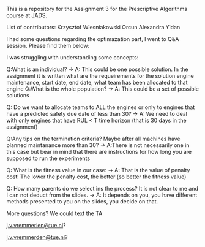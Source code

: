 This is a repository for the Assignment 3 for the Prescriptive Algorithms course at JADS.

List of contributors:
Krzysztof Wiesniakowski
Orcun
Alexandra
Yidan


I had some questions regarding the optimazation part, I went to Q&A session. Please find them below:

I was struggling with understanding some concepts:

Q:What is an individual? -> A: This could be one possible solution. In the assignment it is written what are the requeirements for the solution engine maintenance, start date, end date, what team has been allocated to that engine 
Q:What is the whole population? -> A: This could be a set of possible solutions

Q: Do we want to allocate teams to ALL the engines or only to engines that have a predicted safety due date of less than 30? -> A: We need to deal with only engines that have RUL < T time horizon (that is 30 days in the assignment)

Q:Any tips on the termination criteria? Maybe after all machines have planned maintanance more than 30? -> A:There is not necessarily one in this case but bear in mind that there are instructions for how long you are supposed to run the experiments

Q: What is the fitness value in our case: -> A: That is the value of penalty cost! The lower the penalty cost, the better (so better the fitness value)

Q: How many parents do we select ins the process? It is not clear to me and I can not deduct from the slides. -> A: It depends on you, you have different methods presented to you on the slides, you decide on that. 

More questions? We could text the TA

j.v.vremmerlen@tue.nl?

j.v.vremmerden@tue.nl?
